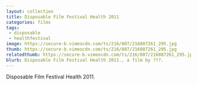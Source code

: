 ```yaml
---
layout: collection
title: Disposable Film Festival Health 2011
categories: films
tags:
 - disposable
 - healthfestival
image: https://secure-b.vimeocdn.com/ts/216/807/216807261_295.jpg
thumb: https://secure-b.vimeocdn.com/ts/216/807/216807261_295.jpg
relatedthumb: https://secure-b.vimeocdn.com/ts/216/807/216807261_295.jpg
blurb: Disposable Film Festival Health 2011., a film by ???.
---
```


Disposable Film Festival Health 2011.